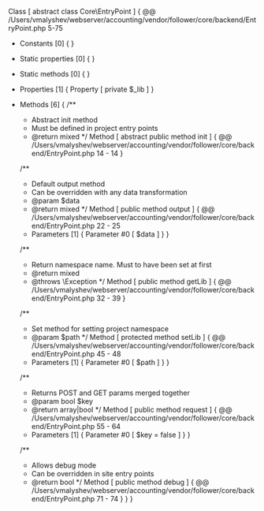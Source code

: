 Class [ <user> abstract class Core\EntryPoint ] {
  @@ /Users/vmalyshev/webserver/accounting/vendor/follower/core/backend/EntryPoint.php 5-75

  - Constants [0] {
  }

  - Static properties [0] {
  }

  - Static methods [0] {
  }

  - Properties [1] {
    Property [ <default> private $_lib ]
  }

  - Methods [6] {
    /**
	 * Abstract init method
	 * Must be defined in project entry points
	 * @return mixed
	 */
    Method [ <user> abstract public method init ] {
      @@ /Users/vmalyshev/webserver/accounting/vendor/follower/core/backend/EntryPoint.php 14 - 14
    }

    /**
	 * Default output method
	 * Can be overridden with any data transformation
	 * @param $data
	 * @return mixed
	 */
    Method [ <user> public method output ] {
      @@ /Users/vmalyshev/webserver/accounting/vendor/follower/core/backend/EntryPoint.php 22 - 25

      - Parameters [1] {
        Parameter #0 [ <required> $data ]
      }
    }

    /**
	 * Return namespace name. Must to have been set at first
	 * @return mixed
	 * @throws \Exception
	 */
    Method [ <user> public method getLib ] {
      @@ /Users/vmalyshev/webserver/accounting/vendor/follower/core/backend/EntryPoint.php 32 - 39
    }

    /**
	 * Set method for setting project namespace
	 * @param $path
	 */
    Method [ <user> protected method setLib ] {
      @@ /Users/vmalyshev/webserver/accounting/vendor/follower/core/backend/EntryPoint.php 45 - 48

      - Parameters [1] {
        Parameter #0 [ <required> $path ]
      }
    }

    /**
	 * Returns POST and GET params merged together
	 * @param bool $key
	 * @return array|bool
	 */
    Method [ <user> public method request ] {
      @@ /Users/vmalyshev/webserver/accounting/vendor/follower/core/backend/EntryPoint.php 55 - 64

      - Parameters [1] {
        Parameter #0 [ <optional> $key = false ]
      }
    }

    /**
	 * Allows debug mode
	 * Can be overridden in site entry points
	 * @return bool
	 */
    Method [ <user> public method debug ] {
      @@ /Users/vmalyshev/webserver/accounting/vendor/follower/core/backend/EntryPoint.php 71 - 74
    }
  }
}
